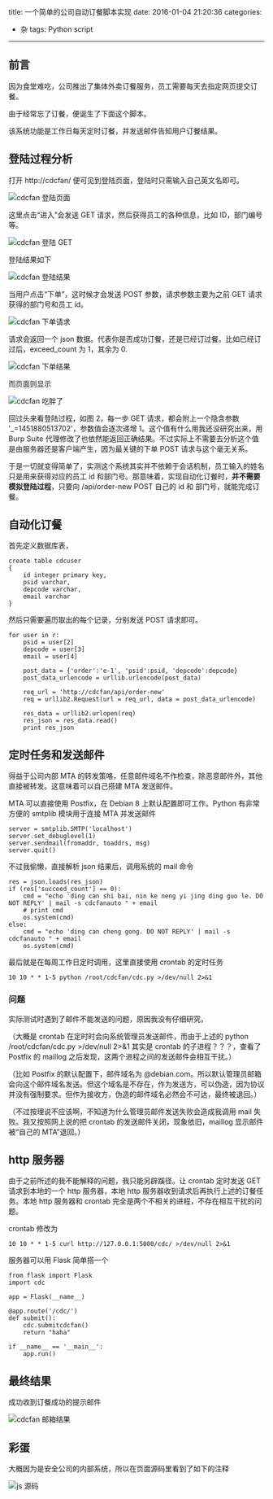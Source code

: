 title: 一个简单的公司自动订餐脚本实现
date: 2016-01-04 21:20:36
categories:
- 杂
tags: Python script
---

## 前言

因为食堂难吃，公司推出了集体外卖订餐服务，员工需要每天去指定网页提交订餐。

由于经常忘了订餐，便诞生了下面这个脚本。

该系统功能是工作日每天定时订餐，并发送邮件告知用户订餐结果。

## 登陆过程分析

打开 http://cdcfan/ 便可见到登陆页面，登陆时只需输入自己英文名即可。

![cdcfan 登陆页面](https://raw.githubusercontent.com/lyyyuna/blog_img/master/blog/201601/cdcfan_logon.jpg)

这里点击“进入”会发送 GET 请求，然后获得员工的各种信息，比如 ID，部门编号等。

![cdcfan 登陆 GET](https://raw.githubusercontent.com/lyyyuna/blog_img/master/blog/201601/cdcfan_logon_get.jpg)

登陆结果如下

![cdcfan 登陆结果](https://raw.githubusercontent.com/lyyyuna/blog_img/master/blog/201601/cdcfan_ehuaile.jpg)

当用户点击“下单”，这时候才会发送 POST 参数，请求参数主要为之前 GET 请求获得的部门号和员工 id。

![cdcfan 下单请求](https://raw.githubusercontent.com/lyyyuna/blog_img/master/blog/201601/cdcfan_order-new.jpg)

请求会返回一个 json 数据。代表你是否成功订餐，还是已经订过餐。比如已经订过后，exceed_count 为 1，其余为 0.

![cdcfan 下单结果](https://raw.githubusercontent.com/lyyyuna/blog_img/master/blog/201601/cdcfan_order_result.jpg)

而页面则显示

![cdcfan 吃胖了](https://raw.githubusercontent.com/lyyyuna/blog_img/master/blog/201601/cdcfan_chipangle.jpg)


回过头来看登陆过程，如图 2，每一步 GET 请求，都会附上一个隐含参数 '_=1451880513702'，参数值会逐次递增 1。这个值有什么用我还没研究出来，用 Burp Suite 代理修改了也依然能返回正确结果。不过实际上不需要去分析这个值是由服务器还是客户端产生，因为最关键的下单 POST 请求与这个毫无关系。

于是一切就变得简单了，实测这个系统其实并不依赖于会话机制，员工输入的姓名只是用来获得对应的员工 id 和部门号。那意味着，实现自动化订餐时，**并不需要模拟登陆过程**，只要向 /api/order-new POST 自己的 id 和 部门号，就能完成订餐。

## 自动化订餐

首先定义数据库表，

    create table cdcuser
    {
        id integer primary key,
        psid varchar,
        depcode varchar,
        email varchar    
    }

然后只需要遍历取出的每个记录，分别发送 POST 请求即可。

    for user in r:
        psid = user[2]
        depcode = user[3]
        email = user[4]

        post_data = {'order':'e-1', 'psid':psid, 'depcode':depcode}
        post_data_urlencode = urllib.urlencode(post_data)

        req_url = 'http://cdcfan/api/order-new'
        req = urllib2.Request(url = req_url, data = post_data_urlencode)

        res_data = urllib2.urlopen(req)
        res_json = res_data.read()
        print res_json

## 定时任务和发送邮件

得益于公司内部 MTA 的转发策咯，任意邮件域名不作检查，除恶意邮件外，其他直接被转发。这意味着可以自己搭建 MTA 发送邮件。

MTA 可以直接使用 Postfix，在 Debian 8 上默认配置即可工作。Python 有非常方便的 smtplib 模块用于连接 MTA 并发送邮件

    server = smtplib.SMTP('localhost')
    server.set_debuglevel(1)
    server.sendmail(fromaddr, toaddrs, msg)
    server.quit()

不过我偷懒，直接解析 json 结果后，调用系统的 mail 命令

    res = json.loads(res_json)
    if (res['succeed_count'] == 0):
        cmd = "echo 'ding can shi bai, nin ke neng yi jing ding guo le. DO NOT REPLY' | mail -s cdcfanauto " + email
        # print cmd
        os.system(cmd)
    else:
        cmd = "echo 'ding can cheng gong. DO NOT REPLY' | mail -s cdcfanauto " + email
        os.system(cmd)

最后就是在每周工作日定时调用，这里直接使用 crontab 的定时任务

    10 10 * * 1-5 python /root/cdcfan/cdc.py >/dev/null 2>&1

### 问题

实际测试时遇到了邮件不能发送的问题，原因我没有仔细研究。

（大概是 crontab 在定时时会向系统管理员发送邮件，而由于上述的 python /root/cdcfan/cdc.py >/dev/null 2>&1 其实是 crontab 的子进程？？？，查看了 Postfix 的 maillog 之后发现，这两个进程之间的发送邮件会相互干扰。）

（比如 Postfix 的默认配置下，邮件域名为 @debian.com。所以默认管理员邮箱会向这个邮件域名发送。但这个域名是不存在，作为发送方，可以伪造，因为协议并没有强制要求。但作为接收方，伪造的邮件域名必然会不可达，最终被退回。）

（不过按理说不应该啊，不知道为什么管理员邮件发送失败会造成我调用 mail 失败。我又按照网上说的把 crontab 的发送邮件关闭，现象依旧，maillog 显示邮件被“自己的 MTA”退回。）



## http 服务器

由于之前所述的我不能解释的问题，我只能另辟蹊径。让 crontab 定时发送 GET 请求到本地的一个 http 服务器，本地 http 服务器收到请求后再执行上述的订餐任务。本地 http 服务器和 crontab 完全是两个不相关的进程，不存在相互干扰的问题。

crontab 修改为

    10 10 * * 1-5 curl http://127.0.0.1:5000/cdc/ >/dev/null 2>&1

服务器可以用 Flask 简单搭一个

    from flask import Flask
    import cdc

    app = Flask(__name__)

    @app.route('/cdc/')
    def submit():
        cdc.submitcdcfan()
        return "haha"

    if __name__ == '__main__':
        app.run()

## 最终结果

成功收到订餐成功的提示邮件

![cdcfan 邮箱结果](https://raw.githubusercontent.com/lyyyuna/blog_img/master/blog/201601/cdcfan_success.jpg)

## 彩蛋

大概因为是安全公司的内部系统，所以在页面源码里看到了如下的注释

![js 源码](https://raw.githubusercontent.com/lyyyuna/blog_img/master/blog/201601/cdcfan_hack.jpg)


